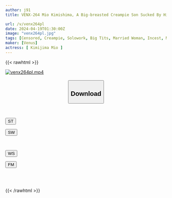 ```yaml
---
author: j91
title: VENX-264 Mio Kimishima, A Big-breasted Creampie Son Sucked By His Mother-in-law's Busty Breasts

url: /v/venx264pl
date: 2024-04-19T01:30:00Z
image: "venx264pl.jpg"
tags: [Censored, Creampie, Solowork, Big Tits, Married Woman, Incest, Mature Woman	]
maker: [Venus]
actress: [ Kimijima Mio ]
---
```



{{< rawhtml >}}

<div class="video" data-videoid="QJWrRyb2j3h0QBQ">
    <a href="javascript:;">
        <img src="/v/venx264pl/venx264pl.jpg" width="WIDTH" height="HEIGHT" alt="venx264pl.mp4" loading="lazy">
    </a>
</div>

<script type="text/javascript" src="https://j91.asia/asset/on-demand-st.js"></script>

<br>
  <link rel="stylesheet" href="https://j91.asia/asset/bs5.css">
  
  <center>
  <button class="btn btn-primary" type="button" data-bs-toggle="collapse" data-bs-target=".multi-collapse" aria-expanded="false" aria-controls="multiCollapseExample1 multiCollapseExample2"><h2>Download</h2></button></center>
</p>
<div class="row">
  <div class="col">
    <div class="collapse multi-collapse" id="multiCollapseExample1">
      <div class="card card-body">
	      	      <br>
<div class="buttons">  
<p><a href="https://streamtape.to/v/QJWrRyb2j3h0QBQ" target="_blank"><button class="btn-hover color-3"><i class="fa fa-download"></i> ST</button></a></p>
<p><a href="https://asnwish.com/iepwx9zggprk" target="_blank"><button class="btn-hover color-2"><i class="fa fa-download"></i> SW</button></a></p></div>
    </div>
  </div>
</div>
  <div class="col">
    <div class="collapse multi-collapse" id="multiCollapseExample2">
      <div class="card card-body">
	      <br>
<div class="buttons">
<p><a href="javascript:;"><button class="btn-hover color-9"><i class="fa fa-download"></i> WS</button></a></p>
<p><a href="javascript:;"><button class="btn-hover color-8"><i class="fa fa-download"></i> FM</button></a></p></div>
<br><br>
      </div>
    </div>
  </div>
</div>

{{< /rawhtml >}}